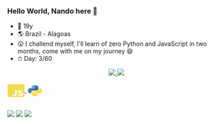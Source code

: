 ### Hello World, Nando here 👋
- 👤 19y
- 🌎 Brazil - Alagoas
- 😲 I challend myself, I'll learn of zero Python and JavaScript in two months, come with me on my journey 😄 
- ⏱ Day: 3/60

<div align="center">
  <a href="https://github.com/NandoAtr">
  <img height="149em" src="https://github-readme-stats.vercel.app/api?username=NandoAtr&show_icons=true&theme=dracula&include_all_commits=true&count_private=true"/>
  <img height="149em" src="https://github-readme-stats.vercel.app/api/top-langs/?username=NandoAtr&layout=compact&langs_count=7&theme=dracula"/>
</div>
<div style="display: inline_block"><br>
  <img align="center" alt="Rafa-Js" height="30" width="40" src="https://raw.githubusercontent.com/devicons/devicon/master/icons/javascript/javascript-plain.svg">
  <img align="center" alt="Rafa-Python" height="30" width="40" src="https://raw.githubusercontent.com/devicons/devicon/master/icons/python/python-original.svg">
  <src="https://media.discordapp.net/attachments/639956127056134178/890373478988013628/Publicacoes_Instagram_1_1.png?width=676&height=676">
</div>  

  ##
  
  
<div> 
  <a href="https://instagram.com/Nando_atr" target="_blank"><img src="https://img.shields.io/badge/-Instagram-%23E4405F?style=for-the-badge&logo=instagram&logoColor=white" target="_blank"></a>
  <a href = "mailto:fernando.atr@outlook.com"><img src="https://img.shields.io/badge/-Gmail-%23333?style=for-the-badge&logo=gmail&logoColor=white" target="_blank"></a>
  <a href="https://www.linkedin.com" target="_blank"><img src="https://img.shields.io/badge/-LinkedIn-%230077B5?style=for-the-badge&logo=linkedin&logoColor=white" target="_blank"></a> 
   
